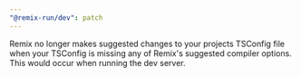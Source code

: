 ```yaml
---
"@remix-run/dev": patch
---
```


Remix no longer makes suggested changes to your projects TSConfig file when your TSConfig is missing any of Remix's suggested compiler options. This would occur when running the dev server.
